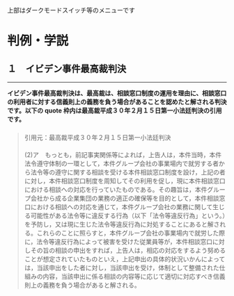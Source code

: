 <p class="top">上部はダークモードスイッチ等のメニューです


# 判例・学説

## １　イビデン事件最高裁判決

<a name="ibiden"></a>

---

<p class="base" style="margin-bottom: 1.6em;">
<strong>イビデン事件最高裁判決は、最高裁は、相談窓口制度の運用を理由に、相談窓口の利用者に対する信義則上の義務を負う場合があることを認めたと解される判決です。以下の quote 枠内は最高裁平成３０年２月１５日第一小法廷判決の引用です。</strong>

<div class="base">

<blockquote>

<p class="q" style="margin-bottom: 1.4em;">
引用元：最高裁平成３０年２月１５日第一小法廷判決 <a href="https://www.courts.go.jp/app/files/hanrei_jp/458/087458_hanrei.pdf"><i class="fa-solid fa-up-right-from-square"></i></a> 

<p class="q_hg-idt22">(2)ア　もっとも，前記事実関係等によれば，上告人は，本件当時，本件法令遵守体制の一環として，本件グループ会社の事業場内で就労する者から法令等の遵守に関する相談を受ける本件相談窓口制度を設け，上記の者に対し，本件相談窓口制度を周知してその利用を促し，現に本件相談窓口における相談への対応を行っていたものである。その趣旨は，本件グループ会社から成る企業集団の業務の適正の確保等を目的として，本件相談窓口における相談への対応を通じて，本件グループ会社の業務に関して生じる可能性がある法令等に違反する行為（以下「法令等違反行為」という。）を予防し，又は現に生じた法令等違反行為に対処することにあると解される。これらのことに照らすと，本件グループ会社の事業場内で就労した際に，法令等違反行為によって被害を受けた従業員等が，本件相談窓口に対しその旨の相談の申出をすれば，上告人は，相応の対応をするよう努めることが想定されていたものといえ，上記申出の具体的状況いかんによっては，当該申出をした者に対し，当該申出を受け，体制として整備された仕組みの内容，当該申出に係る相談の内容等に応じて適切に対応すべき信義則上の義務を負う場合があると解される。


</blockquote>
</div>